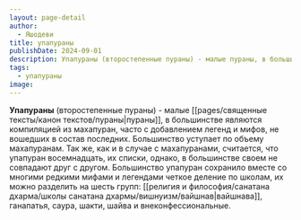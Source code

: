 ```yaml
---
layout: page-detail
author:
  - Яшодеви
title: упапураны
publishDate: 2024-09-01
description: Упапураны (второстепенные пураны) - малые пураны, в большинстве являются компиляцией из махапуран, часто с добавлением легенд и мифов, не вошедших в состав последних. Большинство уступает по объему махапуранам.
tags:
  - упапураны
image:
---
```

**Упапураны** (второстепенные пураны) - малые [[pages/священные тексты/канон текстов/пураны|пураны]], в большинстве являются компиляцией из махапуран, часто с добавлением легенд и мифов, не вошедших в состав последних. Большинство уступает по объему махапуранам. Так же, как и в случае с махапуранами, считается, что упапуран восемнадцать, их списки, однако, в большинстве своем не совпадают друг с другом. Большинство упапуран сохранило вместе со многими редкими мифами и легендами четкое деление по школам, их можно разделить на шесть групп: [[религия и философия/санатана дхарма/школы санатана дхармы/вишнуизм/вайшнав|вайшнава]], ганапатья, саура, шакти, шайва и внеконфессиональные.

